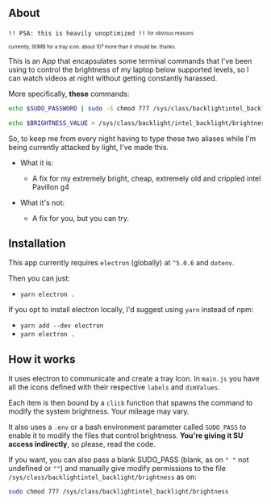 ## About

`!! PSA: this is heavily unoptimized !!`
<sub><sup> for obvious reasons</sup></sub>

<sub><sup> currently, 90MB for a tray icon. about 10³ more than it should be. thanks.</sup></sub>

This is an App that encapsulates some terminal commands that I've been using to control the brightness of my laptop below supported levels, so I can watch videos at night without getting constantly harassed.

More specifically, **these** commands:

```bash
echo $SUDO_PASSWORD | sudo -S chmod 777 /sys/class/backlightintel_backlight/brightness

echo $BRIGHTNESS_VALUE > /sys/class/backlight/intel_backlight/brightness
```

So, to keep me from every night having to type these two aliases while I'm being currently attacked by light, I've made this.

- What it is:

  - A fix for my extremely bright, cheap, extremely old and crippled intel Pavillon g4

- What it's not:
  - A fix for you, but you can try.

## Installation

This app currently requires `electron` (globally) at `^5.0.6` and `dotenv`.

Then you can just:

- `yarn electron .`

If you opt to install electron locally, I'd suggest using `yarn` instead of npm:

- `yarn add --dev electron`
- `yarn electron .`

## How it works

It uses electron to communicate and create a tray Icon. In `main.js` you have all the icons defined with their respective `labels` and `dimValues`.

Each item is then bound by a `click` function that spawns the command to modify the system brightness. Your mileage may vary.

It also uses a `.env` or a bash environment parameter called `SUDO_PASS` to enable it to modify the files that control brightness. **You're giving it SU access indirectly**, so please, read the code.

If you want, you can also pass a blank SUDO_PASS (blank, as on `" "` not undefined or `""`) and manually give modify permissions to the file `/sys/class/backlightintel_backlight/brightness` as on:

```bash
sudo chmod 777 /sys/class/backlightintel_backlight/brightness
```
